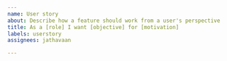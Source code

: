 ```yaml
---
name: User story
about: Describe how a feature should work from a user's perspective
title: As a [role] I want [objective] for [motivation]
labels: userstory
assignees: jathavaan

---
```



